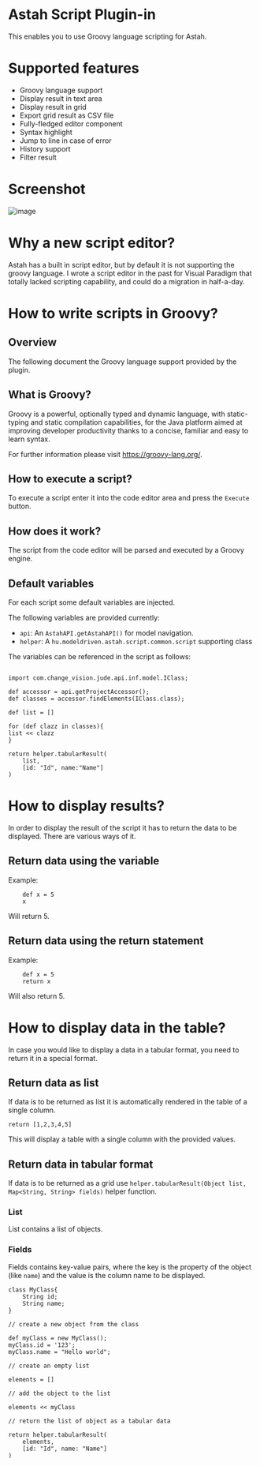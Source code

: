 # Astah Script Plugin-in

This enables you to use Groovy language scripting for Astah.

# Supported features

* Groovy language support
* Display result in text area
* Display result in grid
* Export grid result as CSV file
* Fully-fledged editor component
* Syntax highlight
* Jump to line in case of error
* History support
* Filter result

# Screenshot

![image](https://github.com/modeldriven-hu/astah-script/assets/8182138/8f1489f6-9859-4e51-abd3-616782d469f9)

# Why a new script editor?

Astah has a built in script editor, but by default it is not supporting the groovy language. I wrote a script editor in the past for Visual Paradigm that
totally lacked scripting capability, and could do a migration in half-a-day.

# How to write scripts in Groovy?

## Overview

The following document the Groovy language support provided by the plugin.

## What is Groovy?

Groovy is a powerful, optionally typed and dynamic language, with static-typing and static compilation capabilities, for
the Java platform aimed at improving developer productivity thanks to a concise, familiar and easy to learn syntax.

For further information please visit https://groovy-lang.org/.

## How to execute a script?

To execute a script enter it into the code editor area and press the  `Execute` button.

## How does it work?

The script from the code editor will be parsed and executed by a Groovy engine.

## Default variables

For each script some default variables are injected.

The following variables are provided currently:

* `api`: An `AstahAPI.getAstahAPI()` for model navigation.
* `helper`: A `hu.modeldriven.astah.script.common.script` supporting class

The variables can be referenced in the script as follows:

```

import com.change_vision.jude.api.inf.model.IClass;

def accessor = api.getProjectAccessor();
def classes = accessor.findElements(IClass.class);

def list = []

for (def clazz in classes){
list << clazz
}

return helper.tabularResult(
	list,
	[id: "Id", name:"Name"]
)
```

# How to display results?

In order to display the result of the script it has to return the data to be displayed. There are various ways of it.

## Return data using the variable

Example:

```
    def x = 5
    x
```

Will return 5.

## Return data using the return statement

Example:

```
    def x = 5
    return x
```

Will also return 5.

# How to display data in the table?

In case you would like to display a data in a tabular format, you need to return it in a special format.

## Return data as list

If data is to be returned as list it is automatically rendered in the table of a single column.

```
return [1,2,3,4,5]
```

This will display a table with a single column with the provided values.

## Return data in tabular format

If data is to be returned as a grid use `helper.tabularResult(Object list, Map<String, String> fields)`
helper function.

### List

List contains a list of objects.

### Fields

Fields contains key-value pairs, where the key is the property of the object (like `name`) and the value is the column
name to be displayed.

```
class MyClass{
	String id;
	String name;
}

// create a new object from the class

def myClass = new MyClass();
myClass.id = '123';
myClass.name = "Hello world";

// create an empty list

elements = []

// add the object to the list

elements << myClass

// return the list of object as a tabular data

return helper.tabularResult(
    elements,
    [id: "Id", name: "Name"]
)

```
